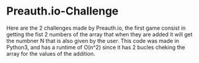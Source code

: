# Preauth.io-Challenge

Here are the 2 challenges made by Preauth.io, the first game consist in getting the fist 2 numbers of the array that when they are added it will get the numbner N that is also given by the user. This code was made in Python3, and has a runtime of O(n^2) since it has 2 bucles cheking the array for the values of the addition.

